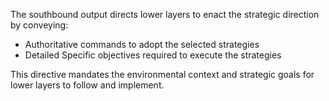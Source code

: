 The southbound output directs lower layers to enact the strategic direction by conveying:

- Authoritative commands to adopt the selected strategies
- Detailed Specific objectives required to execute the strategies

This directive mandates the environmental context and strategic goals for lower layers to follow and implement.